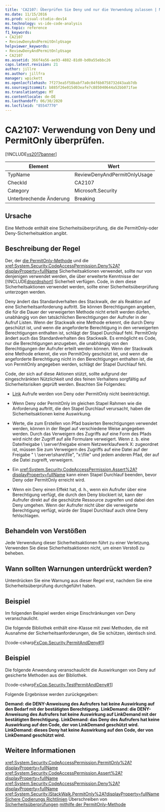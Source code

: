 ```yaml
---
title: 'CA2107: Überprüfen Sie Deny und nur die Verwendung zulassen | Microsoft-Dokumentation'
ms.date: 11/15/2016
ms.prod: visual-studio-dev14
ms.technology: vs-ide-code-analysis
ms.topic: reference
f1_keywords:
- CA2107
- ReviewDenyAndPermitOnlyUsage
helpviewer_keywords:
- ReviewDenyAndPermitOnlyUsage
- CA2107
ms.assetid: 366f4a56-ae93-4882-81d0-bd0a55ebbc26
caps.latest.revision: 21
author: jillre
ms.author: jillfra
manager: wpickett
ms.openlocfilehash: 7f273ea5f58babf7a0c04f6b0758732d43aab7db
ms.sourcegitcommit: b885f26e015d03eafe7c885040644a52bb071fae
ms.translationtype: MT
ms.contentlocale: de-DE
ms.lasthandoff: 06/30/2020
ms.locfileid: "85547770"
---
```

# <a name="ca2107-review-deny-and-permit-only-usage"></a>CA2107: Verwendung von Deny und PermitOnly überprüfen.
[!INCLUDE[vs2017banner](../includes/vs2017banner.md)]

|Element|Wert|
|-|-|
|TypName|ReviewDenyAndPermitOnlyUsage|
|CheckId|CA2107|
|Category|Microsoft.Security|
|Unterbrechende Änderung|Breaking|

## <a name="cause"></a>Ursache
 Eine Methode enthält eine Sicherheitsüberprüfung, die die PermitOnly-oder Deny-Sicherheitsaktion angibt.

## <a name="rule-description"></a>Beschreibung der Regel
 Der, der [die PermitOnly-Methode](https://msdn.microsoft.com/8c7bdb7f-882f-45b7-908c-6cbaa1767649) und die <xref:System.Security.CodeAccessPermission.Deny%2A?displayProperty=fullName> Sicherheitsaktionen verwendet, sollte nur von denjenigen verwendet werden, die über erweiterte Kenntnisse der [!INCLUDE[dnprdnshort](../includes/dnprdnshort-md.md)] Sicherheit verfügen. Code, in dem diese Sicherheitsaktionen verwendet werden, sollte einer Sicherheitsüberprüfung unterzogen werden.

 Deny ändert das Standardverhalten des Stackwalk, der als Reaktion auf eine Sicherheitsanforderung auftritt. Sie können Berechtigungen angeben, die für die Dauer der verweigerten Methode nicht erteilt werden dürfen, unabhängig von den tatsächlichen Berechtigungen der Aufrufer in der Aufruf Listen. Wenn der Stackwalk eine Methode erkennt, die durch Deny geschützt ist, und wenn die angeforderte Berechtigung in den verweigerten Berechtigungen enthalten ist, schlägt der Stapel Durchlauf fehl. PermitOnly ändert auch das Standardverhalten des Stackwalk. Es ermöglicht es Code, nur die Berechtigungen anzugeben, die unabhängig von den Berechtigungen der Aufrufer erteilt werden können. Wenn der Stackwalk eine Methode erkennt, die von PermitOnly geschützt ist, und wenn die angeforderte Berechtigung nicht in den Berechtigungen enthalten ist, die von PermitOnly angegeben werden, schlägt der Stapel Durchlauf fehl.

 Code, der sich auf diese Aktionen stützt, sollte aufgrund der eingeschränkten Nützlichkeit und des feinen Verhaltens sorgfältig auf Sicherheitsrisiken geprüft werden. Beachten Sie Folgendes:

- [Link](https://msdn.microsoft.com/library/a33fd5f9-2de9-4653-a4f0-d9df25082c4d) Aufrufe werden von Deny oder PermitOnly nicht beeinträchtigt.

- Wenn Deny oder PermitOnly im gleichen Stapel Rahmen wie die Anforderung auftritt, die den Stapel Durchlauf verursacht, haben die Sicherheitsaktionen keine Auswirkung.

- Werte, die zum Erstellen von Pfad basierten Berechtigungen verwendet werden, können in der Regel auf verschiedene Weise angegeben werden. Durch das Verweigern des Zugriffs auf eine Form des Pfads wird nicht der Zugriff auf alle Formulare verweigert. Wenn z. b. eine Dateifreigabe \\ \server\freigabe einem Netzwerklaufwerk X: zugeordnet ist, müssen Sie zum Verweigern des Zugriffs auf eine Datei auf der Freigabe " \\ \server\share\file", "x:\file" und jedem anderen Pfad, der auf die Datei zugreift, verweigern.

- Ein <xref:System.Security.CodeAccessPermission.Assert%2A?displayProperty=fullName> kann einen Stapel Durchlauf beenden, bevor Deny oder PermitOnly erreicht wird.

- Wenn ein Deny einen Effekt hat, d. h., wenn ein Aufrufer über eine Berechtigung verfügt, die durch den Deny blockiert ist, kann der Aufrufer direkt auf die geschützte Ressource zugreifen und dabei den Deny umgehen. Wenn der Aufrufer nicht über die verweigerte Berechtigung verfügt, würde der Stapel Durchlauf auch ohne Deny fehlschlagen.

## <a name="how-to-fix-violations"></a>Behandeln von Verstößen
 Jede Verwendung dieser Sicherheitsaktionen führt zu einer Verletzung. Verwenden Sie diese Sicherheitsaktionen nicht, um einen Verstoß zu beheben.

## <a name="when-to-suppress-warnings"></a>Wann sollten Warnungen unterdrückt werden?
 Unterdrücken Sie eine Warnung aus dieser Regel erst, nachdem Sie eine Sicherheitsüberprüfung durchgeführt haben.

## <a name="example"></a>Beispiel
 Im folgenden Beispiel werden einige Einschränkungen von Deny veranschaulicht.

 Die folgende Bibliothek enthält eine-Klasse mit zwei Methoden, die mit Ausnahme der Sicherheitsanforderungen, die Sie schützen, identisch sind.

 [!code-csharp[FxCop.Security.PermitAndDeny#1](../snippets/csharp/VS_Snippets_CodeAnalysis/FxCop.Security.PermitAndDeny/cs/FxCop.Security.PermitAndDeny.cs#1)]

## <a name="example"></a>Beispiel
 Die folgende Anwendung veranschaulicht die Auswirkungen von Deny auf gesicherte Methoden aus der Bibliothek.

 [!code-csharp[FxCop.Security.TestPermitAndDeny#1](../snippets/csharp/VS_Snippets_CodeAnalysis/FxCop.Security.TestPermitAndDeny/cs/FxCop.Security.TestPermitAndDeny.cs#1)]

 Folgende Ergebnisse werden zurückgegeben:

 **Demand: die DENY-Anweisung des Aufrufers hat keine Auswirkung auf den Bedarf mit der bestätigten Berechtigung.** 
 **LinkDemand: die DENY-Anweisung des Aufrufers hat keine Auswirkung auf LinkDemand mit der bestätigten Berechtigung.** 
 **LinkDemand: das Deny des Aufrufers hat keine Auswirkung auf den Code, der von LinkDemand geschützt wird.** 
 **LinkDemand: dieses Deny hat keine Auswirkung auf den Code, der von LinkDemand geschützt wird.**
## <a name="see-also"></a>Weitere Informationen
 <xref:System.Security.CodeAccessPermission.PermitOnly%2A?displayProperty=fullName> <xref:System.Security.CodeAccessPermission.Assert%2A?displayProperty=fullName>
 <xref:System.Security.CodeAccessPermission.Deny%2A?displayProperty=fullName>
 <xref:System.Security.IStackWalk.PermitOnly%2A?displayProperty=fullName>
 [Sichere Codierungs Richtlinien](https://msdn.microsoft.com/library/4f882d94-262b-4494-b0a6-ba9ba1f5f177) Überschreiben von [Sicherheitsüberprüfungen](https://msdn.microsoft.com/4acdeff5-fc05-41bf-8505-7387cdbfca28) [mithilfe der PermitOnly-Methode](https://msdn.microsoft.com/8c7bdb7f-882f-45b7-908c-6cbaa1767649)
